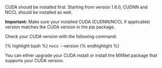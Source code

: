 CUDA should be installed first. Starting from version 1.8.0, CUDNN and NCCL should be installed as well.

**Important:** Make sure your installed CUDA (CUDNN/NCCL if applicable) version matches the CUDA version in the pip package.

Check your CUDA version with the following command:

{% highlight bash %}
nvcc --version
{% endhighlight %}

You can either upgrade your CUDA install or install the MXNet package that supports your CUDA version.